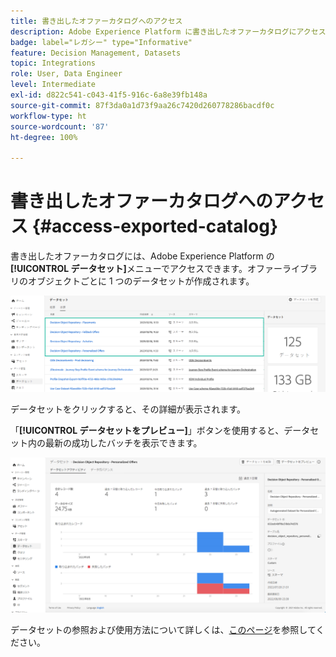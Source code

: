 ```yaml
---
title: 書き出したオファーカタログへのアクセス
description: Adobe Experience Platform に書き出したオファーカタログにアクセスする方法を学ぶ
badge: label="レガシー" type="Informative"
feature: Decision Management, Datasets
topic: Integrations
role: User, Data Engineer
level: Intermediate
exl-id: d822c541-c043-41f5-916c-6a8e39fb148a
source-git-commit: 87f3da0a1d73f9aa26c7420d260778286bacdf0c
workflow-type: ht
source-wordcount: '87'
ht-degree: 100%

---
```


# 書き出したオファーカタログへのアクセス {#access-exported-catalog}

書き出したオファーカタログには、Adobe Experience Platform の&#x200B;**[!UICONTROL データセット]**&#x200B;メニューでアクセスできます。オファーライブラリのオブジェクトごとに 1 つのデータセットが作成されます。

![](../assets/datasets-list.png)

データセットをクリックすると、その詳細が表示されます。

「**[!UICONTROL データセットをプレビュー]**」ボタンを使用すると、データセット内の最新の成功したバッチを表示できます。

![](../assets/dataset-activity.png)

データセットの参照および使用方法について詳しくは、[このページ](../../data/get-started-datasets.md)を参照してください。
